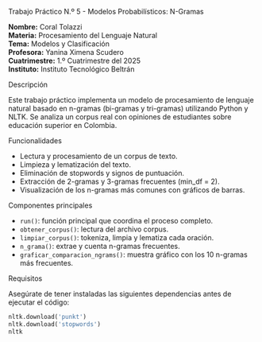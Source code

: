 Trabajo Práctico N.º 5 - Modelos Probabilísticos: N-Gramas

**Nombre:** Coral Tolazzi  
**Materia:** Procesamiento del Lenguaje Natural  
**Tema:** Modelos y Clasificación  
**Profesora:** Yanina Ximena Scudero  
**Cuatrimestre:** 1.º Cuatrimestre del 2025  
**Instituto:** Instituto Tecnológico Beltrán

Descripción

Este trabajo práctico implementa un modelo de procesamiento de lenguaje natural basado en n-gramas (bi-gramas y tri-gramas) utilizando Python y NLTK. Se analiza un corpus real con opiniones de estudiantes sobre educación superior en Colombia.

Funcionalidades

- Lectura y procesamiento de un corpus de texto.
- Limpieza y lematización del texto.
- Eliminación de stopwords y signos de puntuación.
- Extracción de 2-gramas y 3-gramas frecuentes (min_df = 2).
- Visualización de los n-gramas más comunes con gráficos de barras.

Componentes principales

- `run()`: función principal que coordina el proceso completo.
- `obtener_corpus()`: lectura del archivo corpus.
- `limpiar_corpus()`: tokeniza, limpia y lematiza cada oración.
- `n_grama()`: extrae y cuenta n-gramas frecuentes.
- `graficar_comparacion_ngrams()`: muestra gráfico con los 10 n-gramas más frecuentes.

Requisitos

Asegúrate de tener instaladas las siguientes dependencias antes de ejecutar el código:

```python
nltk.download('punkt')
nltk.download('stopwords')
nltk
